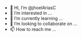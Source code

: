 - 👋 Hi, I’m @jhoelAriasC
- 👀 I’m interested in ...
- 🌱 I’m currently learning ...
- 💞️ I’m looking to collaborate on ...
- 📫 How to reach me ...

<!---
jhoelAriasC/jhoelAriasC is a ✨ special ✨ repository because its `README.md` (this file) appears on your GitHub profile.
You can click the Preview link to take a look at your changes.
--->
